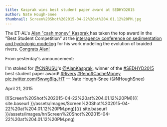 ```yaml
---
title: Kasprak wins best student paper award at SEDHYD2015
author: Nate Hough-Snee
thumbnail: Screen%20Shot%202015-04-22%20at%204.01.12%20PM.jpg
---
```


The ET-AL's [Alan "cash money" Kasprak ](http://www.alankasprak.org/)has taken the top award in the "Best Student Competition" at the [interagency conference on sedimentation and hydrologic modeling](http://www.sedhyd.org/2015/) for his work modeling the evolution of braided rivers. [Congrats Alan!](http://www.natehough-snee.org/2015/04/alankasprak-wins-best-student-paper-at.html) 

From yesterday's announcement:

I'm stoked for [@CNRUSU](https://twitter.com/CNRUSU)'s [@AlanKasprak](https://twitter.com/AlanKasprak), winner of the [#SEDHYD2015](https://twitter.com/hashtag/SEDHYD2015?src=hash) best student paper award! [#Rivers](https://twitter.com/hashtag/Rivers?src=hash) [#Reno](https://twitter.com/hashtag/Reno?src=hash)[#CacheMoney](https://twitter.com/hashtag/CacheMoney?src=hash) [pic.twitter.com/5wwg8IqJHT](http://t.co/5wwg8IqJHT)
— Nate Hough-Snee (@NHoughSnee)

April 21, 2015

[![Screen%20Shot%202015-04-22%20at%204.01.12%20PM]({{ site.baseurl }}/assets/images/Screen%20Shot%202015-04-22%20at%204.01.12%20PM.png)]({{ site.baseurl }}/assets/images/hr/Screen%20Shot%202015-04-22%20at%204.01.12%20PM.png)

